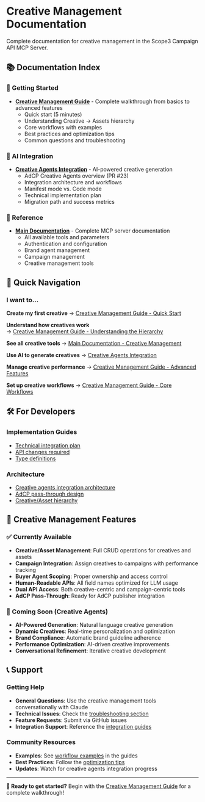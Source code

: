 # Creative Management Documentation

Complete documentation for creative management in the Scope3 Campaign API MCP Server.

## 📚 Documentation Index

### 🚀 Getting Started
- **[Creative Management Guide](creative-management-guide.md)** - Complete walkthrough from basics to advanced features
  - Quick start (5 minutes)
  - Understanding Creative → Assets hierarchy  
  - Core workflows with examples
  - Best practices and optimization tips
  - Common questions and troubleshooting

### 🤖 AI Integration
- **[Creative Agents Integration](creative-agents-integration.md)** - AI-powered creative generation
  - AdCP Creative Agents overview (PR #23)
  - Integration architecture and workflows
  - Manifest mode vs. Code mode
  - Technical implementation plan
  - Migration path and success metrics

### 📖 Reference
- **[Main Documentation](../CLAUDE.md)** - Complete MCP server documentation
  - All available tools and parameters
  - Authentication and configuration
  - Brand agent management
  - Campaign management
  - Creative management tools

## 🎯 Quick Navigation

### I want to...

**Create my first creative**
→ [Creative Management Guide - Quick Start](creative-management-guide.md#quick-start)

**Understand how creatives work**  
→ [Creative Management Guide - Understanding the Hierarchy](creative-management-guide.md#understanding-the-creative-hierarchy)

**See all creative tools**
→ [Main Documentation - Creative Management](../CLAUDE.md#creative-management-7-tools---adcp-aligned)

**Use AI to generate creatives**
→ [Creative Agents Integration](creative-agents-integration.md#integration-workflow-examples)

**Manage creative performance**
→ [Creative Management Guide - Advanced Features](creative-management-guide.md#advanced-features)

**Set up creative workflows**
→ [Creative Management Guide - Core Workflows](creative-management-guide.md#core-workflows)

## 🛠️ For Developers

### Implementation Guides
- [Technical integration plan](creative-agents-integration.md#technical-implementation-plan)
- [API changes required](creative-agents-integration.md#api-changes-required)
- [Type definitions](creative-agents-integration.md#new-type-definitions)

### Architecture
- [Creative agents integration architecture](creative-agents-integration.md#integration-architecture)
- [AdCP pass-through design](creative-management-guide.md#understanding-the-creative-hierarchy)
- [Creative/Asset hierarchy](../CLAUDE.md#key-design-principles)

## 🎨 Creative Management Features

### ✅ Currently Available
- **Creative/Asset Management**: Full CRUD operations for creatives and assets
- **Campaign Integration**: Assign creatives to campaigns with performance tracking
- **Buyer Agent Scoping**: Proper ownership and access control
- **Human-Readable APIs**: All field names optimized for LLM usage
- **Dual API Access**: Both creative-centric and campaign-centric tools
- **AdCP Pass-Through**: Ready for AdCP publisher integration

### 🚧 Coming Soon (Creative Agents)
- **AI-Powered Generation**: Natural language creative generation
- **Dynamic Creatives**: Real-time personalization and optimization  
- **Brand Compliance**: Automatic brand guideline adherence
- **Performance Optimization**: AI-driven creative improvements
- **Conversational Refinement**: Iterative creative development

## 📞 Support

### Getting Help
- **General Questions**: Use the creative management tools conversationally with Claude
- **Technical Issues**: Check the [troubleshooting section](creative-management-guide.md#common-questions)
- **Feature Requests**: Submit via GitHub issues
- **Integration Support**: Reference the [integration guides](creative-agents-integration.md)

### Community Resources  
- **Examples**: See [workflow examples](creative-management-guide.md#core-workflows) in the guides
- **Best Practices**: Follow the [optimization tips](creative-management-guide.md#best-practices)
- **Updates**: Watch for creative agents integration progress

---

**🚀 Ready to get started?** Begin with the [Creative Management Guide](creative-management-guide.md) for a complete walkthrough!